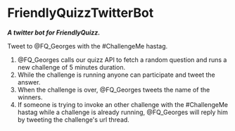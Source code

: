 FriendlyQuizzTwitterBot
=======================

**_A twitter bot for FriendlyQuizz._**

Tweet to @FQ_Georges with the #ChallengeMe hastag.

1. @FQ_Georges calls our quizz API to fetch a random question and runs a new challenge of 5 minutes duration.
2. While the challenge is running anyone can participate and tweet the answer.
3. When the challenge is over, @FQ_Georges tweets the name of the winners.
4. If someone is trying to invoke an other challenge with the #ChallengeMe hastag while a challenge is already running, @FQ_Georges will reply him by tweeting the challenge's url thread.
